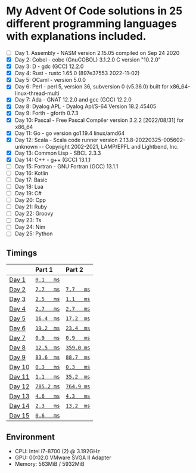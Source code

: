 # My Advent Of Code solutions in 25 different programming languages with explanations included.

- [ ] Day 1. Assembly       - NASM version 2.15.05 compiled on Sep 24 2020
- [X] Day 2: Cobol          - cobc (GnuCOBOL) 3.1.2.0 C version "10.2.0"
- [X] Day 3: D              - gdc (GCC) 12.2.0
- [X] Day 4: Rust           - rustc 1.65.0 (897e37553 2022-11-02)
- [X] Day 5: OCaml          - version 5.0.0
- [X] Day 6: Perl           - perl 5, version 36, subversion 0 (v5.36.0) built for x86_64-linux-thread-multi
- [X] Day 7: Ada            - GNAT 12.2.0 and gcc (GCC) 12.2.0
- [X] Day 8: Dyalog APL     - Dyalog Apl/S-64 Version 18.2.45405
- [X] Day 9: Forth          - gforth 0.7.3
- [X] Day 10: Pascal        - Free Pascal Compiler version 3.2.2 [2022/08/31] for x86_64
- [X] Day 11: Go            - go version go1.19.4 linux/amd64
- [X] Day 12: Scala         - Scala code runner version 2.13.8-20220325-005602-unknown -- Copyright 2002-2021, LAMP/EPFL and Lightbend, Inc.
- [X] Day 13: Common Lisp   - SBCL 2.3.3
- [X] Day 14: C++           - g++ (GCC) 13.1.1
- [ ] Day 15: Fortran       - GNU Fortran (GCC) 13.1.1
- [ ] Day 16: Kotlin
- [ ] Day 17: Basic
- [ ] Day 18: Lua
- [ ] Day 19: C#
- [ ] Day 20: Cpp
- [ ] Day 21: Ruby
- [ ] Day 22: Groovy
- [ ] Day 23: Ts
- [ ] Day 24: Nim
- [ ] Day 25: Python

## Timings
|                                                | Part 1                             | Part 2                             |
|:-----------------------------------------------|:-----------------------------------|:-----------------------------------|
| [Day  1](https://adventofcode.com/2022/day/1)  | [`0.1   ms`](./day01/part1.asm)    |                                    |
| [Day  2](https://adventofcode.com/2022/day/2)  | [`7.7   ms`](./day02/part1.cob)    | [`7.7   ms`](./day02/part2.cob)    |
| [Day  3](https://adventofcode.com/2022/day/3)  | [`2.5   ms`](./day03/part1.d)      | [`1.1   ms`](./day03/part2.d)      |
| [Day  4](https://adventofcode.com/2022/day/4)  | [`2.7   ms`](./day04/part1.rs)     | [`2.7   ms`](./day04/part2.rs)     |
| [Day  5](https://adventofcode.com/2022/day/5)  | [`16.4  ms`](./day05/part1.ml)     | [`17.2  ms`](./day05/part2.ml)     |
| [Day  6](https://adventofcode.com/2022/day/6)  | [`19.2  ms`](./day06/part1.pl)     | [`23.4  ms`](./day06/part2.pl)     |
| [Day  7](https://adventofcode.com/2022/day/7)  | [`0.9   ms`](./day07/part1.adb)    | [`0.9   ms`](./day07/part2.adb)    |
| [Day  8](https://adventofcode.com/2022/day/8)  | [`12.5  ms`](./day08/part1.dyalog) | [`359.0 ms`](./day08/part2.dyalog) |
| [Day  9](https://adventofcode.com/2022/day/9)  | [`83.6  ms`](./day09/part1.fth)    | [`88.7  ms`](./day09/part2.fth)    |
| [Day 10](https://adventofcode.com/2022/day/10) | [`0.3   ms`](./day10/part1.pas)    | [`0.3   ms`](./day10/part2.pas)    |
| [Day 11](https://adventofcode.com/2022/day/11) | [`1.1   ms`](./day11/part1.go)     | [`35.2  ms`](./day11/part2.go)     |
| [Day 12](https://adventofcode.com/2022/day/12) | [`785.2 ms`](./day12/part1.scala)  | [`764.9 ms`](./day12/part2.scala)  |
| [Day 13](https://adventofcode.com/2022/day/13) | [`4.6   ms`](./day13/part1.lisp)   | [`4.3   ms`](./day13/part2.lisp)   |
| [Day 14](https://adventofcode.com/2022/day/14) | [`2.3   ms`](./day14/part1.cpp)    | [`13.2  ms`](./day14/part2.cpp)    |
| [Day 15](https://adventofcode.com/2022/day/15) | [`0.6   ms`](./day15/part1.f90)    |                                    |

## Environment
- CPU: Intel i7-8700 (2) @ 3.192GHz 
- GPU: 00:02.0 VMware SVGA II Adapter 
- Memory: 563MiB / 5932MiB
